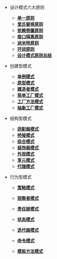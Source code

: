 - 设计模式六大原则	
  - [**单一原则**](设计模式六大原则/单一原则.md)
  - [**里氏替换原则**](设计模式六大原则/里氏替换原则.md) 
  - [**依赖倒置原则**](设计模式六大原则/依赖倒置原则.md) 
  - [**接口隔离原则**](设计模式六大原则/接口隔离原则.md)
  - [**迪米特原则**](设计模式六大原则/迪米特原则.md) 
  - [**开闭原则**](设计模式六大原则/开闭原则.md) 
  - [**设计模式原则总结**](设计模式六大原则/设计模式原则总结.md) 
  
- 创建型模式
  - [**单例模式**](创建型模式/单例模式.md)
  - [**原型模式**](创建型模式/原型模式.md)
  - [**建造者模式**](创建型模式/建造者模式.md)
  - [**简单工厂模式**](创建型模式/简单工厂模式.md)
  - [**工厂方法模式**](创建型模式/工厂方法模式.md)
  - [**抽象工厂模式**](创建型模式/抽象工厂模式.md)
  
- 结构型模式
  - [**适配器模式**](结构型模式/适配器模式.md)
  - [**桥接模式**](结构型模式/桥接模式.md)
  - [**组合模式**](结构型模式/组合模式.md)
  - [**装饰器模式**](结构型模式/装饰器模式.md)
  - [**外观模式**](结构型模式/外观模式.md)
  - [**享元模式**](结构型模式/享元模式.md)
  - [**代理模式**](结构型模式/代理模式.md)
  
- 行为型模式
  - [**策略模式**](行为型模式/策略模式.md)
  
  - [**观察者模式**](行为型模式/观察者模式.md)
  
  - [**责任链模式**](行为型模式/责任链模式.md)
  
  - [**状态模式**](行为型模式/状态模式.md)
  
  - [**迭代器模式**](行为型模式/迭代器模式.md)
  
  - [**命令模式**](行为型模式/命令模式.md)
  
  - [**模板方法模式**](行为型模式/模板方法模式.md)
  
    

